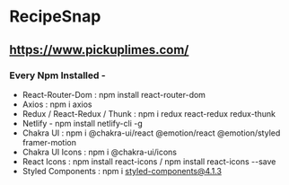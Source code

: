 # RecipeSnap

## https://www.pickuplimes.com/

### Every Npm Installed -

- React-Router-Dom : npm install react-router-dom
- Axios : npm i axios
- Redux / React-Redux / Thunk : npm i redux react-redux redux-thunk
- Netlify - npm install netlify-cli -g
- Chakra UI : npm i @chakra-ui/react @emotion/react @emotion/styled framer-motion
- Chakra UI Icons : npm i @chakra-ui/icons
- React Icons : npm install react-icons / npm install react-icons --save
- Styled Components : npm i styled-components@4.1.3
